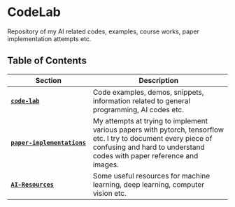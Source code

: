 # CodeLab

Repository of my AI related codes, examples, course works, paper implementation attempts etc.



## Table of Contents

| Section | Description |
| --- | --- |
| [**`code‑lab`**](https://github.com/quickgrid/CodeLab/tree/master/code-lab) | Code examples, demos, snippets, information related to general programming, AI codes etc. |
| [**`paper‑implementations`**](https://github.com/quickgrid/CodeLab/tree/master/paper-implementations) | My attempts at trying to implement various papers with pytorch, tensorflow etc. I try to document every piece of confusing and hard to understand codes with paper reference and images. |
| [**`AI-Resources`**](https://github.com/quickgrid/AI-Resources) | Some useful resources for machine learning, deep learning, computer vision etc. |
